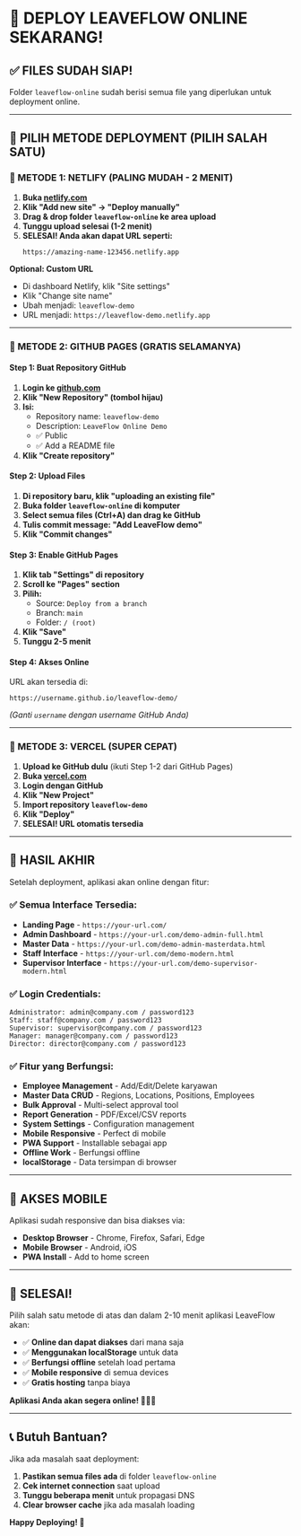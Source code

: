 # 🚀 DEPLOY LEAVEFLOW ONLINE SEKARANG!

## ✅ **FILES SUDAH SIAP!**

Folder `leaveflow-online` sudah berisi semua file yang diperlukan untuk deployment online.

---

## 🎯 **PILIH METODE DEPLOYMENT (PILIH SALAH SATU)**

### **🌟 METODE 1: NETLIFY (PALING MUDAH - 2 MENIT)**

1. **Buka [netlify.com](https://netlify.com)**
2. **Klik "Add new site" → "Deploy manually"**
3. **Drag & drop folder `leaveflow-online` ke area upload**
4. **Tunggu upload selesai (1-2 menit)**
5. **SELESAI! Anda akan dapat URL seperti:**
   ```
   https://amazing-name-123456.netlify.app
   ```

**Optional: Custom URL**
- Di dashboard Netlify, klik "Site settings"
- Klik "Change site name"
- Ubah menjadi: `leaveflow-demo`
- URL menjadi: `https://leaveflow-demo.netlify.app`

---

### **🌟 METODE 2: GITHUB PAGES (GRATIS SELAMANYA)**

#### **Step 1: Buat Repository GitHub**
1. **Login ke [github.com](https://github.com)**
2. **Klik "New Repository" (tombol hijau)**
3. **Isi:**
   - Repository name: `leaveflow-demo`
   - Description: `LeaveFlow Online Demo`
   - ✅ Public
   - ✅ Add a README file
4. **Klik "Create repository"**

#### **Step 2: Upload Files**
1. **Di repository baru, klik "uploading an existing file"**
2. **Buka folder `leaveflow-online` di komputer**
3. **Select semua files (Ctrl+A) dan drag ke GitHub**
4. **Tulis commit message: "Add LeaveFlow demo"**
5. **Klik "Commit changes"**

#### **Step 3: Enable GitHub Pages**
1. **Klik tab "Settings" di repository**
2. **Scroll ke "Pages" section**
3. **Pilih:**
   - Source: `Deploy from a branch`
   - Branch: `main`
   - Folder: `/ (root)`
4. **Klik "Save"**
5. **Tunggu 2-5 menit**

#### **Step 4: Akses Online**
URL akan tersedia di:
```
https://username.github.io/leaveflow-demo/
```
*(Ganti `username` dengan username GitHub Anda)*

---

### **🌟 METODE 3: VERCEL (SUPER CEPAT)**

1. **Upload ke GitHub dulu** (ikuti Step 1-2 dari GitHub Pages)
2. **Buka [vercel.com](https://vercel.com)**
3. **Login dengan GitHub**
4. **Klik "New Project"**
5. **Import repository `leaveflow-demo`**
6. **Klik "Deploy"**
7. **SELESAI! URL otomatis tersedia**

---

## 🎯 **HASIL AKHIR**

Setelah deployment, aplikasi akan online dengan fitur:

### ✅ **Semua Interface Tersedia:**
- **Landing Page** - `https://your-url.com/`
- **Admin Dashboard** - `https://your-url.com/demo-admin-full.html`
- **Master Data** - `https://your-url.com/demo-admin-masterdata.html`
- **Staff Interface** - `https://your-url.com/demo-modern.html`
- **Supervisor Interface** - `https://your-url.com/demo-supervisor-modern.html`

### ✅ **Login Credentials:**
```
Administrator: admin@company.com / password123
Staff: staff@company.com / password123
Supervisor: supervisor@company.com / password123
Manager: manager@company.com / password123
Director: director@company.com / password123
```

### ✅ **Fitur yang Berfungsi:**
- **Employee Management** - Add/Edit/Delete karyawan
- **Master Data CRUD** - Regions, Locations, Positions, Employees
- **Bulk Approval** - Multi-select approval tool
- **Report Generation** - PDF/Excel/CSV reports
- **System Settings** - Configuration management
- **Mobile Responsive** - Perfect di mobile
- **PWA Support** - Installable sebagai app
- **Offline Work** - Berfungsi offline
- **localStorage** - Data tersimpan di browser

---

## 📱 **AKSES MOBILE**

Aplikasi sudah responsive dan bisa diakses via:
- **Desktop Browser** - Chrome, Firefox, Safari, Edge
- **Mobile Browser** - Android, iOS
- **PWA Install** - Add to home screen

---

## 🎉 **SELESAI!**

Pilih salah satu metode di atas dan dalam 2-10 menit aplikasi LeaveFlow akan:

- ✅ **Online dan dapat diakses** dari mana saja
- ✅ **Menggunakan localStorage** untuk data
- ✅ **Berfungsi offline** setelah load pertama
- ✅ **Mobile responsive** di semua devices
- ✅ **Gratis hosting** tanpa biaya

**Aplikasi Anda akan segera online! 🚀🌐✨**

---

## 📞 **Butuh Bantuan?**

Jika ada masalah saat deployment:
1. **Pastikan semua files ada** di folder `leaveflow-online`
2. **Cek internet connection** saat upload
3. **Tunggu beberapa menit** untuk propagasi DNS
4. **Clear browser cache** jika ada masalah loading

**Happy Deploying! 🎯**